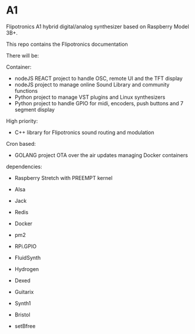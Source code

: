 # A1
Flipotronics A1 hybrid digital/analog synthesizer based on Raspberry Model 3B+.

This repo contains the Flipotronics documentation

There will be:

 Container:
- nodeJS REACT project to handle OSC, remote UI and the TFT display
- nodeJS project to manage online Sound Library and community functions
- Python project to manage VST plugins and Linux synthesizers
- Python project to handle GPIO for midi, encoders, push buttons and 7 segment display

High priority:
- C++ library for Flipotronics sound routing and modulation

Cron based:
- GOLANG project OTA over the air updates managing Docker containers


dependencies:

- Raspberry Stretch with PREEMPT kernel
- Alsa
- Jack
- Redis
- Docker
- pm2
- RPi.GPIO

- FluidSynth
- Hydrogen
- Dexed
- Guitarix
- Synth1
- Bristol
- setBfree
